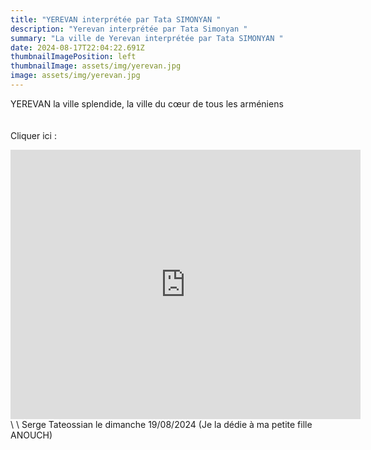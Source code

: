 ```yaml
---
title: "YEREVAN interprétée par Tata SIMONYAN "
description: "Yerevan interprétée par Tata Simonyan "
summary: "La ville de Yerevan interprétée par Tata SIMONYAN "
date: 2024-08-17T22:04:22.691Z
thumbnailImagePosition: left
thumbnailImage: assets/img/yerevan.jpg
image: assets/img/yerevan.jpg
---
```

YEREVAN la ville splendide, la ville du cœur de tous les arméniens \
\
\
Cliquer ici :

<iframe src="https://www.facebook.com/plugins/video.php?height=316&href=https%3A%2F%2Fwww.facebook.com%2Fhrachuhi.utmazyan%2Fvideos%2F441149085047674%2F&show_text=true&width=560&t=0" width="560" height="431" style="border:none;overflow:hidden" scrolling="no" frameborder="0" allowfullscreen="true" allow="autoplay; clipboard-write; encrypted-media; picture-in-picture; web-share" allowFullScreen="true"></iframe>\
\
Serge Tateossian le dimanche 19/08/2024        (Je la dédie à ma petite fille ANOUCH)